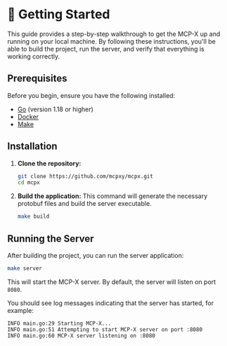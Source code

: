 # 🏁 Getting Started

This guide provides a step-by-step walkthrough to get the MCP-X up and running on your local machine. By following these instructions, you'll be able to build the project, run the server, and verify that everything is working correctly.

## Prerequisites

Before you begin, ensure you have the following installed:

- [Go](https://golang.org/doc/install) (version 1.18 or higher)
- [Docker](https://docs.docker.com/get-docker/)
- [Make](https://www.gnu.org/software/make/)

## Installation

1. **Clone the repository:**

    ```bash
    git clone https://github.com/mcpxy/mcpx.git
    cd mcpx
    ```

2. **Build the application:**
    This command will generate the necessary protobuf files and build the server executable.

    ```bash
    make build
    ```

## Running the Server

After building the project, you can run the server application:

```bash
make server
```

This will start the MCP-X server. By default, the server will listen on port `8080`.

You should see log messages indicating that the server has started, for example:

```
INFO main.go:29 Starting MCP-X...
INFO main.go:51 Attempting to start MCP-X server on port :8080
INFO main.go:60 MCP-X server listening on :8080
